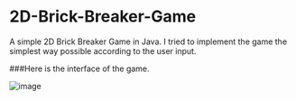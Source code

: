 # 2D-Brick-Breaker-Game
A simple 2D Brick Breaker Game in Java. I tried to implement the game the simplest way possible according to the user input. 

###Here is the interface of the game.

![image](https://user-images.githubusercontent.com/45178199/60490067-73381600-9c6b-11e9-9db0-d03c3e5b85b1.png)
